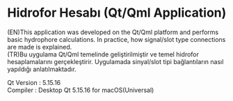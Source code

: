 # Hidrofor Hesabı (Qt/Qml Application)
(EN)This application was developed on the Qt/Qml platform and performs basic hydrophore calculations. In practice, how signal/slot type connections are made is explained. <br />
(TR)Bu uygulama Qt/Qml temelinde geliştirilmiştir ve temel hidrofor hesaplamalarını gerçekleştirir. Uygulamada sinyal/slot tipi bağlantıların nasıl yapıldığı anlatılmaktadır. <br />

Qt Version : 5.15.16 <br />
Compiler   : Desktop Qt 5.15.16 for macOS(Universal)
